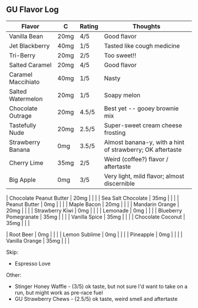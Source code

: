 
## GU Flavor Log

| Flavor | C | Rating | Thoughts |
|--------|---|--------|----------|
| Vanilla Bean | 20mg |4/5 | Good flavor |
| Jet Blackberry | 40mg | 1/5 | Tasted like cough medicine | 
| Tri-Berry | 20mg | 2/5 | Too sweet!! | 
| Salted Caramel | 20mg | 4/5 | Good flavor |
| Caramel Maccihiato | 40mg | 1/5 | Nasty |
| Salted Watermelon | 20mg | 1/5 | Soapy melon |
| Chocolate Outrage | 20mg | 4.5/5 | Best yet -- gooey brownie mix |
| Tastefully Nude | 20mg | 2.5/5 | Super-sweet cream cheese frosting |
| Strawberry Banana | 0mg | 3.5/5 | Almost banana-y, with a hint of strawberry; OK aftertaste |
| Cherry Lime | 35mg | 2/5 | Weird (coffee?) flavor / aftertaste |
| Big Apple | 0mg | 3/5 | Very light, mild flavor; almost discernible |

| Chocolate Peanut Butter | 20mg | | |
| Sea Salt Chocolate | 35mg | | |
| Peanut Butter | 0mg | | |
| Maple Bacon | 20mg | | |
| Mandarin Orange | 20mg | | |
| Strawberry Kiwi | 0mg | | |
| Lemonade | 0mg | | |
| Blueberry Pomegranate | 35mg | | |
| Vanilla Spice | 35mg | | |
| Chocolate Coconut | 35mg | | |

| Root Beer | 0mg | | |
| Lemon Sublime | 0mg | | |
| Pineapple | 0mg | | |
| Vanilla Orange | 35mg | | |

Skip:
* Espresso Love

Other:
* Stinger Honey Waffle - (3/5) ok taste, but not sure I'd want to take on a run, but might work as pre-race fuel
* GU Strawberry Chews - (2.5/5) ok taste, weird smell and aftertaste
